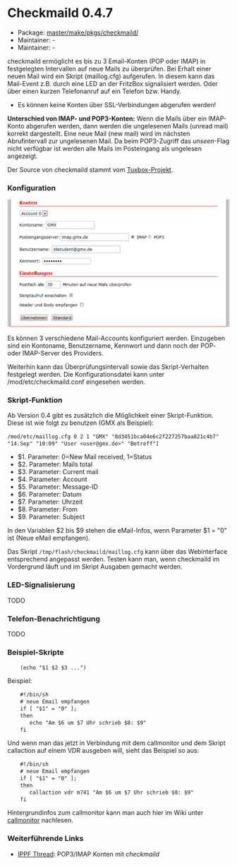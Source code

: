 # Checkmaild 0.4.7
 - Package: [master/make/pkgs/checkmaild/](https://github.com/Freetz-NG/freetz-ng/tree/master/make/pkgs/checkmaild/)
 - Maintainer: -
 - Maintainer: -

checkmaild ermöglicht es bis zu 3 Email-Konten (POP oder IMAP) in
festgelegten Intervallen auf neue Mails zu überprüfen. Bei Erhalt einer
neuen Mail wird ein Skript (maillog.cfg) aufgerufen. In diesem kann das
Mail-Event z.B. durch eine LED an der FritzBox signalisiert werden. Oder
über einen kurzen Telefonanruf auf ein Telefon bzw. Handy.

 * Es können
keine Konten über SSL-Verbindungen abgerufen werden!

**Unterschied von IMAP- und POP3-Konten:** Wenn die Mails über ein
IMAP-Konto abgerufen werden, dann werden die ungelesenen Mails (unread
mail) korrekt dargestellt. Eine neue Mail (new mail) wird im nächsten
Abrufintervall zur ungelesenen Mail. Da beim POP3-Zugriff das
*unseen*-Flag nicht verfügbar ist werden alle Mails im Posteingang als
ungelesen angezeigt.

Der Source von checkmaild stammt vom
[Tuxbox-Projekt](http://cvs.tuxbox.org/cgi-bin/viewcvs.cgi/tuxbox/apps/tuxbox/plugins/tuxmail/daemon/).

### Konfiguration

[![Checkmaild Webinterface](../screenshots/219_md.png)](../screenshots/219.png)

Es können 3 verschiedene Mail-Accounts konfiguriert werden. Einzugeben
sind ein Kontoname, Benutzername, Kennwort und dann noch der POP- oder
IMAP-Server des Providers.

Weiterhin kann das Überprüfungsintervall sowie das Skript-Verhalten
festgelegt werden. Die Konfigurationsdatei kann unter
/mod/etc/checkmaild.conf eingesehen werden.

### Skript-Funktion

Ab Version 0.4 gibt es zusätzlich die Möglichkeit einer Skript-Funktion.
Diese ist wie folgt zu benutzen (GMX als Beispiel):

```
/mod/etc/maillog.cfg 0 2 1 "GMX" "8d3451bca04e6c2f227257baa821c4b7" "14.Sep" "10:09" "User <user@gmx.de>" "Betreff"]
```

-   $1. Parameter: 0=New Mail received, 1=Status
-   $2. Parameter: Mails total
-   $3. Parameter: Current mail
-   $4. Parameter: Account
-   $5. Parameter: Message-ID
-   $6. Parameter: Datum
-   $7. Parameter: Uhrzeit
-   $8. Parameter: From
-   $9. Parameter: Subject

In den Variablen $2 bis $9 stehen die eMail-Infos, wenn Parameter $1
= "0" ist (Neue eMail empfangen).

Das Skript `/tmp/flash/checkmaild/maillog.cfg` kann über das
Webinterface entsprechend angepasst werden. Testen kann man, wenn
checkmaild im Vordergrund läuft und im Skript Ausgaben gemacht werden.

### LED-Signalisierung

TODO

### Telefon-Benachrichtigung

TODO

### Beispiel-Skripte

```
    (echo "$1 $2 $3 ...")
```

Beispiel:

```
    #!/bin/sh
    # neue Email empfangen
    if [ "$1" = "0" ];
    then
       echo "Am $6 um $7 Uhr schrieb $8: $9"
    fi
```

Und wenn man das jetzt in Verbindung mit dem callmonitor und dem Skript
callaction auf einem VDR ausgeben will, sieht das Beispiel so aus:

```
    #!/bin/sh
    # neue Email empfangen
    if [ "$1" = "0" ];
    then
       callaction vdr m741 "Am $6 um $7 Uhr schrieb $8: $9"
    fi
```

Hintergrundinfos zum callmonitor kann man auch hier im Wiki unter
[callmonitor](callmonitor.md) nachlesen.

### Weiterführende Links

-   [IPPF
    Thread](http://www.ip-phone-forum.de/showthread.php?t=176375):
    POP3/IMAP Konten mit *checkmaild*

